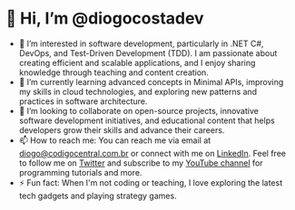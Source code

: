 # 👋 Hi, I’m @diogocostadev

- 👀 I’m interested in software development, particularly in .NET C#, DevOps, and Test-Driven Development (TDD). I am passionate about creating efficient and scalable applications, and I enjoy sharing knowledge through teaching and content creation.
- 🌱 I’m currently learning advanced concepts in Minimal APIs, improving my skills in cloud technologies, and exploring new patterns and practices in software architecture.
- 💞️ I’m looking to collaborate on open-source projects, innovative software development initiatives, and educational content that helps developers grow their skills and advance their careers.
- 📫 How to reach me: You can reach me via email at diogo@codigocentral.com.br or connect with me on [LinkedIn](https://www.linkedin.com/in/diogocostadev). Feel free to follow me on [Twitter](https://twitter.com/diogocostadev) and subscribe to my [YouTube channel](https://www.youtube.com/diogocostadev) for programming tutorials and more.
- ⚡ Fun fact: When I'm not coding or teaching, I love exploring the latest tech gadgets and playing strategy games.


<!---
diogocostadev/diogocostadev is a ✨ special ✨ repository because its README.md (this file) appears on your GitHub profile.
You can click the Preview link to take a look at your changes.
--->
